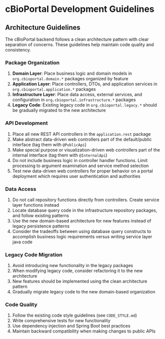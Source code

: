 # cBioPortal Development Guidelines

## Architecture Guidelines

The cBioPortal backend follows a clean architecture pattern with clear separation of concerns. These guidelines help maintain code quality and consistency.

### Package Organization

1. **Domain Layer**: Place business logic and domain models in `org.cbioportal.domain.*` packages organized by feature
2. **Application Layer**: Place controllers, DTOs, and application services in `org.cbioportal.application.*` packages
3. **Infrastructure Layer**: Place data access, external services, and configuration in `org.cbioportal.infrastructure.*` packages
4. **Legacy Code**: Existing legacy code in `org.cbioportal.legacy.*` should be gradually migrated to the new architecture

### API Development

1. Place all new REST API controllers in the `application.rest` package
2. Make abstract data-driven web controllers part of the default/public interface (tag them with `@PublicApi`)
3. Make special purpose or visualization-driven web controllers part of the internal interface (tag them with `@InternalApi`)
4. Do not include business logic in controller handler functions. Limit processing to argument examination and service method selection
5. Test new data-driven web controllers for proper behavior on a portal deployment which requires user authentication and authorities

### Data Access

1. Do not call repository functions directly from controllers. Create service layer functions instead
2. Locate database query code in the infrastructure repository packages, and follow existing patterns
3. Use the new domain-based architecture for new features instead of legacy persistence patterns
4. Consider the tradeoffs between using database query constructs to accomplish business logic requirements versus writing service layer java code

### Legacy Code Migration

1. Avoid introducing new functionality in the legacy packages
2. When modifying legacy code, consider refactoring it to the new architecture
3. New features should be implemented using the clean architecture pattern
4. Gradually migrate legacy code to the new domain-based organization

### Code Quality

1. Follow the existing code style guidelines (see `CODE_STYLE.md`)
2. Write comprehensive tests for new functionality
3. Use dependency injection and Spring Boot best practices
4. Maintain backward compatibility when making changes to public APIs
